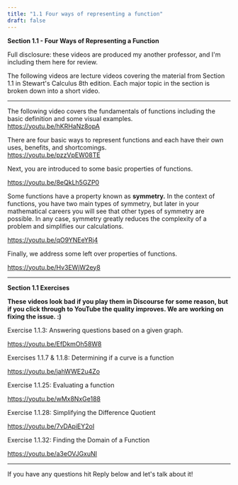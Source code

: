 ```yaml
---
title: "1.1 Four ways of representing a function"
draft: false
---
```

 **Section 1.1 - Four Ways of Representing a Function**

Full disclosure: these videos are produced my another professor, and I'm including them here for review. 

The following videos are lecture videos covering the material from Section 1.1 in Stewart's Calculus 8th edition. Each major topic in the section is broken down into a short video. 

---

The following video covers the fundamentals of functions including the basic definition and some visual examples.  
https://youtu.be/hKRHaNz8opA

There are four basic ways to represent functions and each have their own uses, benefits, and shortcomings.  
https://youtu.be/pzzVpEW08TE

Next, you are introduced to some basic properties of functions.  

https://youtu.be/8eQkLh5GZP0

Some functions have a property known as **symmetry.** In the context of functions, you have two main types of symmetry, but later in your mathematical careers you will see that other types of symmetry are possible. In any case, symmetry greatly reduces the complexity of a problem and simplifies our calculations.  

https://youtu.be/qO9YNEeYRj4

Finally, we address some left over properties of functions.  

https://youtu.be/Hv3EWjW2ey8

---

**Section 1.1 Exercises**

**These videos look bad if you play them in Discourse for some reason, but if you click through to YouTube the quality improves. We are working on fixing the issue. :)**

Exercise 1.1.3: Answering questions based on a given graph.   

https://youtu.be/EfDkmOh58W8

Exercises 1.1.7 & 1.1.8:  Determining if a curve is a function

https://youtu.be/jahWWE2u4Zo

Exercise 1.1.25:  Evaluating a function

https://youtu.be/wMx8NxGe188

Exercise 1.1.28:  Simplifying the Difference Quotient

https://youtu.be/7vDApiEY2oI

Exercise 1.1.32:  Finding the Domain of a Function

https://youtu.be/a3eOVJGxuNI

---

If you have any questions hit Reply below and let's talk about it!

